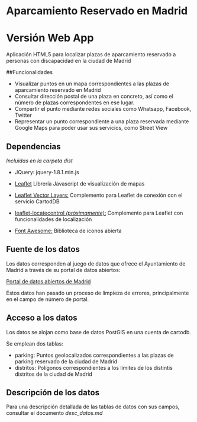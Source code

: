 # Aparcamiento Reservado en Madrid

# Versión Web App

Aplicación HTML5 para localizar plazas de aparcamiento reservado a personas con discapacidad en la ciudad de Madrid

##Funcionalidades

* Visualizar puntos en un mapa correspondientes a las plazas de aparcamiento reservado en Madrid
* Consultar dirección postal de una plaza en concreto, así como el número de plazas correspondentes en ese lugar.
* Compartir el punto mediante redes sociales como Whatsapp, Facebook, Twitter
* Representar un punto correspondiente a una plaza reservada mediante Google Maps para poder usar sus servicios, como Street View

## Dependencias

_Incluidas en la carpeta dist_

* JQuery: jquery-1.8.1.min.js

* [Leaflet](http://leafletjs.com) Librería Javascript de visualización de mapas

* [Leaflet Vector Layers:](http://jasonsanford.github.io/leaflet-vector-layers/) Complemento para Leaflet de conexión con el servicio CartodDB

* [leaflet-locatecontrol _(próximamente)_:](https://github.com/domoritz/leaflet-locatecontrol) Complemento para Leaflet con funcionalidades de localización

* [Font Awesome:](http://fortawesome.github.io/Font-Awesome/) Biblioteca de iconos abierta

## Fuente de los datos

Los datos corresponden al juego de datos que ofrece el Ayuntamiento de Madrid a través de su portal de datos abiertos:

[Portal de datos abiertos de Madrid](http://datos.madrid.es/portal/site/egob/menuitem.c05c1f754a33a9fbe4b2e4b284f1a5a0/?vgnextoid=dd5900ac205a7410VgnVCM2000000c205a0aRCRD&vgnextchannel=374512b9ace9f310VgnVCM100000171f5a0aRCRD)

Estos datos han pasado un proceso de limpieza de errores, principalmente en el campo de número de portal.

## Acceso a los datos

Los datos se alojan como base de datos PostGIS en una cuenta de cartodb.

Se emplean dos tablas:

* parking: Puntos geolocalizados correspondientes a las plazas de parking reservado de la ciudad de Madrid
* distritos: Polígonos correspondientes a los límites de los distintis distritos de la ciudad de Madrid

## Descripción de los datos

Para una descripción detallada de las tablas de datos con sus campos, consultar el documento _desc_datos.md_



